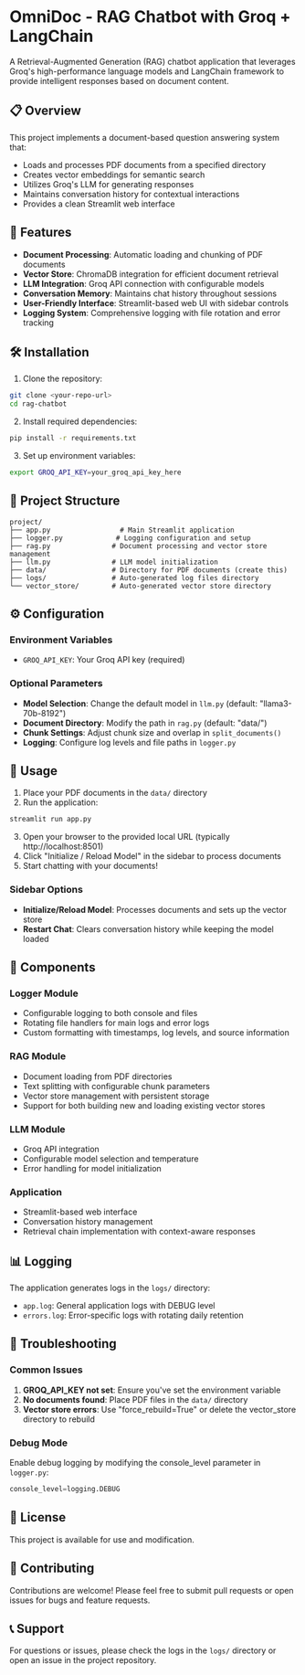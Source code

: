 # OmniDoc - RAG Chatbot with Groq + LangChain

A Retrieval-Augmented Generation (RAG) chatbot application that leverages Groq's high-performance language models and LangChain framework to provide intelligent responses based on document content.

## 📋 Overview

This project implements a document-based question answering system that:
- Loads and processes PDF documents from a specified directory
- Creates vector embeddings for semantic search
- Utilizes Groq's LLM for generating responses
- Maintains conversation history for contextual interactions
- Provides a clean Streamlit web interface

## 🚀 Features

- **Document Processing**: Automatic loading and chunking of PDF documents
- **Vector Store**: ChromaDB integration for efficient document retrieval
- **LLM Integration**: Groq API connection with configurable models
- **Conversation Memory**: Maintains chat history throughout sessions
- **User-Friendly Interface**: Streamlit-based web UI with sidebar controls
- **Logging System**: Comprehensive logging with file rotation and error tracking

## 🛠️ Installation

1. Clone the repository:
```bash
git clone <your-repo-url>
cd rag-chatbot
```

2. Install required dependencies:
```bash
pip install -r requirements.txt
```

3. Set up environment variables:
```bash
export GROQ_API_KEY=your_groq_api_key_here
```

## 📁 Project Structure

```
project/
├── app.py                 # Main Streamlit application
├── logger.py             # Logging configuration and setup
├── rag.py               # Document processing and vector store management
├── llm.py               # LLM model initialization
├── data/                # Directory for PDF documents (create this)
├── logs/                # Auto-generated log files directory
└── vector_store/        # Auto-generated vector store directory
```

## ⚙️ Configuration

### Environment Variables
- `GROQ_API_KEY`: Your Groq API key (required)

### Optional Parameters
- **Model Selection**: Change the default model in `llm.py` (default: "llama3-70b-8192")
- **Document Directory**: Modify the path in `rag.py` (default: "data/")
- **Chunk Settings**: Adjust chunk size and overlap in `split_documents()`
- **Logging**: Configure log levels and file paths in `logger.py`

## 🎯 Usage

1. Place your PDF documents in the `data/` directory
2. Run the application:
```bash
streamlit run app.py
```
3. Open your browser to the provided local URL (typically http://localhost:8501)
4. Click "Initialize / Reload Model" in the sidebar to process documents
5. Start chatting with your documents!

### Sidebar Options
- **Initialize/Reload Model**: Processes documents and sets up the vector store
- **Restart Chat**: Clears conversation history while keeping the model loaded

## 🔧 Components

### Logger Module
- Configurable logging to both console and files
- Rotating file handlers for main logs and error logs
- Custom formatting with timestamps, log levels, and source information

### RAG Module
- Document loading from PDF directories
- Text splitting with configurable chunk parameters
- Vector store management with persistent storage
- Support for both building new and loading existing vector stores

### LLM Module
- Groq API integration
- Configurable model selection and temperature
- Error handling for model initialization

### Application
- Streamlit-based web interface
- Conversation history management
- Retrieval chain implementation with context-aware responses

## 📊 Logging

The application generates logs in the `logs/` directory:
- `app.log`: General application logs with DEBUG level
- `errors.log`: Error-specific logs with rotating daily retention

## 🚨 Troubleshooting

### Common Issues
1. **GROQ_API_KEY not set**: Ensure you've set the environment variable
2. **No documents found**: Place PDF files in the `data/` directory
3. **Vector store errors**: Use "force_rebuild=True" or delete the vector_store directory to rebuild

### Debug Mode
Enable debug logging by modifying the console_level parameter in `logger.py`:
```python
console_level=logging.DEBUG
```

## 📝 License

This project is available for use and modification.

## 🤝 Contributing

Contributions are welcome! Please feel free to submit pull requests or open issues for bugs and feature requests.

## 📞 Support

For questions or issues, please check the logs in the `logs/` directory or open an issue in the project repository.
